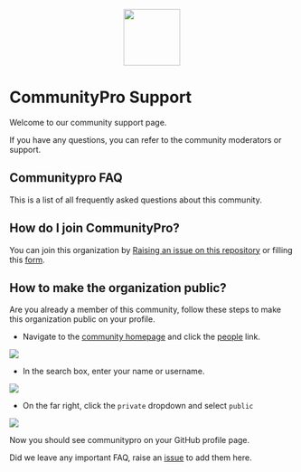 <p align="center" ><img src="https://user-images.githubusercontent.com/62628408/145680540-3348f715-0fa2-40a5-b7e1-5224ef0c8602.png" width="100"></p>

# CommunityPro Support

Welcome to our community support page.

If you have any questions, you can refer to the community moderators or support.

## Communitypro FAQ

This is a list of all frequently asked questions about this community.

## How do I join CommunityPro?

You can join this organization by <a href="https://github.com/CommunityPro/support/issues/new?assignees=evavic44&labels=invite+me+to+the+organisation&template=invitation.yml&title=Please+invite+me+to+the+GitHub+Community+Organization">Raising an issue on this repository</a> or filling this <a href="https://communitypro.netlify.app/">form</a>.

## How to make the organization public?

Are you already a member of this community, follow these steps to make this organization public on your profile.

- Navigate to the <a href="https://github.com/CommunityPro">community homepage</a> and click the <a href="https://github.com/orgs/CommunityPro/people">people</a> link.

<img src="https://user-images.githubusercontent.com/62628408/149668652-2af0cb09-df03-4fdb-94b1-8d9aac0d27bb.png">


- In the search box, enter your name or username.

<img src="https://user-images.githubusercontent.com/62628408/149668677-7b71fb2c-8099-46d5-b265-8807e9ff33ae.png">

- On the far right, click the `private` dropdown and select `public`

<img src="https://user-images.githubusercontent.com/62628408/149668690-bcf7494c-817c-4cbe-9a7e-58dc37c6262e.png">

Now you should see communitypro on your GitHub profile page.

Did we leave any important FAQ, raise an [issue](https://github.com/CommunityPro/support/issues/new/choose) to add them here.
